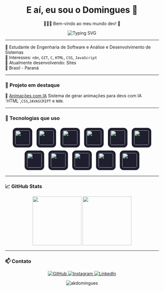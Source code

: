 <h1 align="center">E aí, eu sou o Domingues 👋</h1>

<p align="center">👨🏼‍💻 Bem-vindo ao meu mundo dev! 🚀</p>

<p align="center">
  <img src="https://readme-typing-svg.herokuapp.com?font=Fira+Code&size=22&pause=1000&color=F7F7F7&center=true&vCenter=true&width=600&lines=Dev+C%2C+HTML%2C+CSS%2C+JavaScript;Estudante+de+Engenharia+de+Software;Estudante+de+Análise+e+Dev+de+Sistemas;Automação+com+n8n+e+GIT;Bem-vindo+ao+meu+GitHub!+🚀" alt="Typing SVG" />
</p>

---

🔹 Estudante de Engenharia de Software e Análise e Desenvolvimento de Sistemas  
🔹 Interesses: `n8n`, `GIT`, `C`, `HTML`, `CSS`, `JavaScript`  
🔹 Atualmente desenvolvendo: Sites                
🔹 Brasil - Paraná  

---

### 🚀 Projeto em destaque

🔹 [Animações com IA]([https://github.com/akdomingues/loginp-b](https://github.com/akdomingues/AI-Animations))  
Sistema de gerar animações para devs com IA `HTML`,`CSS`,`JAVASCRIPT` e `N8N`.

---

### 🧰 Tecnologias que uso

<div align="center">
  <img src="https://cdn.jsdelivr.net/gh/devicons/devicon/icons/vscode/vscode-original.svg" width="48" height="48" style="background-color:#1E1E2E;border-radius:12px;padding:8px;margin:5px;" />
  <img src="https://cdn.jsdelivr.net/gh/devicons/devicon/icons/figma/figma-original.svg" width="48" height="48" style="background-color:#1E1E2E;border-radius:12px;padding:8px;margin:5px;" />
  <img src="https://cdn.jsdelivr.net/gh/devicons/devicon/icons/nextjs/nextjs-original.svg" width="48" height="48" style="background-color:#1E1E2E;border-radius:12px;padding:8px;margin:5px;" />
  <img src="https://cdn.jsdelivr.net/gh/devicons/devicon/icons/linux/linux-original.svg" width="48" height="48" style="background-color:#1E1E2E;border-radius:12px;padding:8px;margin:5px;" />
  <img src="https://cdn.jsdelivr.net/gh/devicons/devicon/icons/nodedotjs/nodedotjs-original.svg" width="48" height="48" style="background-color:#1E1E2E;border-radius:12px;padding:8px;margin:5px;" />
  <img src="https://cdn.jsdelivr.net/gh/devicons/devicon/icons/github/github-original.svg" width="48" height="48" style="background-color:#1E1E2E;border-radius:12px;padding:8px;margin:5px;" />
  <img src="https://cdn.jsdelivr.net/gh/devicons/devicon/icons/rust/rust-plain.svg" width="48" height="48" style="background-color:#1E1E2E;border-radius:12px;padding:8px;margin:5px;" />
  <img src="https://cdn.jsdelivr.net/gh/devicons/devicon/icons/git/git-original.svg" width="48" height="48" style="background-color:#1E1E2E;border-radius:12px;padding:8px;margin:5px;" />
  <img src="https://cdn.jsdelivr.net/gh/devicons/devicon/icons/html5/html5-original.svg" width="48" height="48" style="background-color:#1E1E2E;border-radius:12px;padding:8px;margin:5px;" />
  <img src="https://cdn.jsdelivr.net/gh/devicons/devicon/icons/css3/css3-original.svg" width="48" height="48" style="background-color:#1E1E2E;border-radius:12px;padding:8px;margin:5px;" />
  <img src="https://cdn.jsdelivr.net/gh/devicons/devicon/icons/typescript/typescript-original.svg" width="48" height="48" style="background-color:#1E1E2E;border-radius:12px;padding:8px;margin:5px;" />
</div>

---

### 📈 GitHub Stats

<div align="center">
  <img height="160em" src="https://github-readme-stats.vercel.app/api?username=akdomingues&show_icons=true&theme=github_dark&hide_border=true&cache_seconds=1800" />
  <img height="160em" src="https://github-readme-stats.vercel.app/api/top-langs/?username=akdomingues&layout=compact&theme=github_dark&hide_border=true&cache_seconds=1800" />
</div>

---


### 📫 Contato

<p align="center">
  <a href="https://github.com/akdomingues" target="_blank">
    <img src="https://img.shields.io/badge/GitHub-akdomingues-181717?style=for-the-badge&logo=github" alt="GitHub" />
  </a>
  <a href="https://www.instagram.com/exe.domingues/" target="_blank">
    <img src="https://img.shields.io/badge/Instagram-@exe.domingues-E4405F?style=for-the-badge&logo=instagram&logoColor=white" alt="Instagram" />
  </a>
  <a href="https://www.linkedin.com/in/dominguescaua" target="_blank">
    <img src="https://img.shields.io/badge/LinkedIn-dominguescaua-0A66C2?style=for-the-badge&logo=linkedin&logoColor=white" alt="LinkedIn" />
  </a>
</p>

<p align="center">
  <img src="https://komarev.com/ghpvc/?username=akdomingues&label=Perfil+Views&color=0e75b6&style=flat" alt="akdomingues" />
</p>
